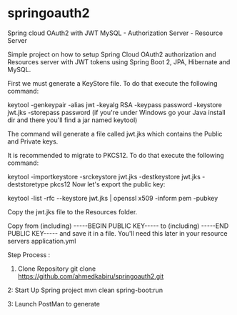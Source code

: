 # springoauth2
Spring cloud OAuth2 with JWT MySQL - Authorization Server - Resource Server

Simple project on how to setup Spring Cloud OAuth2 authorization and Resources server with JWT tokens using Spring Boot 2, JPA, Hibernate and MySQL.

First we must generate a KeyStore file. To do that execute the following command:

keytool -genkeypair -alias jwt -keyalg RSA -keypass password -keystore jwt.jks -storepass password
(if you're under Windows go your Java install dir and there you'll find a jar named keytool)

The command will generate a file called jwt.jks which contains the Public and Private keys.

It is recommended to migrate to PKCS12. To do that execute the following command:

keytool -importkeystore -srckeystore jwt.jks -destkeystore jwt.jks -deststoretype pkcs12
Now let's export the public key:

keytool -list -rfc --keystore jwt.jks | openssl x509 -inform pem -pubkey

Copy the jwt.jks file to the Resources folder.

Copy from (including) -----BEGIN PUBLIC KEY----- to (including) -----END PUBLIC KEY----- and save it in a file. You'll need this later in your resource servers application.yml


Step Process :
1. Clone Repository 
git clone https://github.com/ahmedkabiru/springoauth2.git

2: Start Up Spring project 
mvn clean spring-boot:run

3: Launch PostMan to generate 


